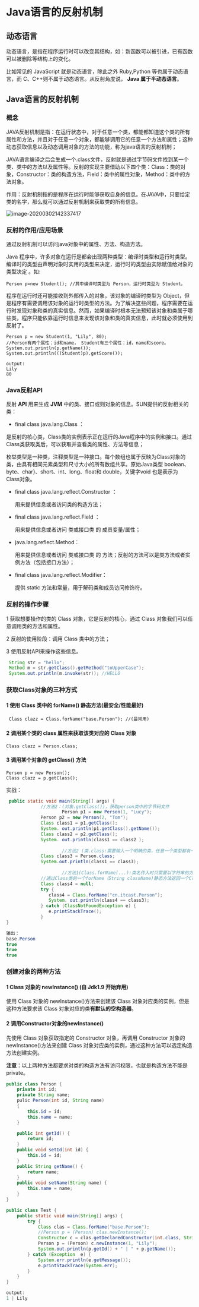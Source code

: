 # Java语言的反射机制

## 动态语言

动态语言，是指在程序运行时可以改变其结构，如：新函数可以被引进，已有函数可以被删除等结构上的变化。

比如常见的 JavaScript 就是动态语言，除此之外 Ruby,Python 等也属于动态语言，而 C、C++则不属于动态语言。从反射角度说， **Java 属于半动态语言**。



## Java语言的反射机制

### 概念

JAVA反射机制是指：在运行状态中，对于任意一个类，都能都知道这个类的所有属性和方法，并且对于任意一个对象，都能够调用它的任意一个方法和属性；这种动态获取信息以及动态调用对象的方法的功能，称为java语言的反射机制；

JAVA语言编译之后会生成一个.class文件，反射就是通过字节码文件找到某一个类、类中的方法以及属性等。反射的实现主要借助以下四个类：Class：类的对象，Constructor：类的构造方法，Field：类中的属性对象，Method：类中的方法对象。 

作用：反射机制指的是程序在运行时能够获取自身的信息。在JAVA中，只要给定类的名字，那么就可以通过反射机制来获取类的所有信息。

![image-20200302142337417](images/java_reflection.png)



### 反射的作用/应用场景

通过反射机制可以访问java对象中的属性、方法、构造方法。

 Java 程序中，许多对象在运行是都会出现两种类型：编译时类型和运行时类型。 编译时的类型由声明对象时实用的类型来决定，运行时的类型由实际赋值给对象的类型决定 。如:

```
Person p=new Student(); //其中编译时类型为 Person，运行时类型为 Student。
```

程序在运行时还可能接收到外部传入的对象，该对象的编译时类型为 Object，但是程序有需要调用该对象的运行时类型的方法。为了解决这些问题，程序需要在运行时发现对象和类的真实信息。然而，如果编译时根本无法预知该对象和类属于哪些类，程序只能依靠运行时信息来发现该对象和类的真实信息，此时就必须使用到反射了。

```
Person p = new Student(1, "Lily", 80);
//Person有两个属性：id和name， Student有三个属性：id，name和score。
System.out.println(p.getName());
System.out.println(((Student)p).getScore());

output:
Lily
80
```



### Java反射API

反射 **API** 用来生成 **JVM** 中的类、接口或则对象的信息。SUN提供的反射相关的类：

- final class  java.lang.Class<T> ：

​       是反射的核心类，Class类的实例表示正在运行的Java程序中的实例和接口。通过Class类获取类后，可以获取并查看类的属性、方法等信息；

枚举类型是一种类，注释类型是一种接口。每个数组也属于反映为Class对象的类，由具有相同元素类型和尺寸大小的所有数组共享。原始Java类型  boolean、byte、char}、short、int、long、float和 double，关键字void 也是表示为 Class对象。

- final class java.lang.reflect.Constructor<T> ：

  用来提供信息或者访问类的构造方法；

- final class java.lang.reflect.Field ：

  用来提供信息或者访问 类或接口类 的 成员变量/属性；

- java.lang.reflect.Method：

  用来提供信息或者访问 类或接口类 的 方法；反射的方法可以是类方法或者实例方法（包括接口方法）；

- final class java.lang.reflect.Modifier：

  提供 static 方法和常量，用于解码类和成员访问修饰符。

  

### 反射的操作步骤

1 获取想要操作的类的 Class 对象，它是反射的核心，通过 Class 对象我们可以任意调用类的方法和属性。

2 反射的使用阶段：调用 Class 类中的方法；

3 使用反射API来操作这些信息。

```java
 String str = "hello";
 Method m = str.getClass().getMethod("toUpperCase");
 System.out.println(m.invoke(str)); //HELLO
```



### 获取Class对象的三种方式

#### 1 使用 Class 类中的 forName() 静态方法(最安全/性能最好)

```
 Class clazz = Class.forName("base.Person"); //(最常用)
```

#### 2 调用某个类的 class 属性来获取该类对应的 Class 对象

```
Class clazz = Person.class;
```

#### 3 调用某个对象的 getClass() 方法

```
Person p = new Person();
Class clazz = p.getClass();
```

实战：

```java
 public static void main(String[] args) {
             //方法2：(对象.getClass())，获取person类中的字节码文件
   					 Person p1 = new Person(1, "Lucy");
             Person p2 = new Person(2, "Tom");
             Class class1 = p1.getClass();
             System. out.println(p1.getClass().getName());
             Class class2 = p2.getClass();
             System. out.println(class1 == class2 );    
   
   					 //方法2 (类.class:需要输入一个明确的类，任意一个类型都有一个静态的class属性)
             Class class3 = Person.class;
             System.out.println(class1 == class3);
   
   					 //方法1(Class.forName(...):类名传入时只需要以字符串的方式传入即可)
             //通过Class类的一个forName（String className)静态方法返回一个Class对象，className必须是全路径名称；
             Class class4 = null;
             try {
                class4 = Class.forName("cn.itcast.Person");
                System. out.println(class4 == class3);
             } catch (ClassNotFoundException e) {
                e.printStackTrace();
             }
}

输出：
base.Person
true
true
true
```



### 创建对象的两种方法

#### 1 Class 对象的 newInstance() (自 Jdk1.9 开始弃用)

使用 Class 对象的 newInstance()方法来创建该 Class 对象对应类的实例，但是这种方法要求该 Class 对象对应的类**有默认的空构造器**。

#### 2 调用Constructor对象的newInstance()

先使用 Class 对象获取指定的 Constructor 对象，再调用 Constructor 对象的 newInstance()方法来创建 Class 对象对应类的实例，通过这种方法可以选定构造方法创建实例。

**注意**：以上两种方法都要求对类的构造方法有访问权限，也就是构造方法不能是 private。

```java
public class Person {
	private int id;
	private String name;
	pulic Person(int id, String name)
	{
		this.id = id;
		this.name = name;
	}

	public int getId() {
		return id;
	}
	public void setId(int id) {
		this.id = id;
	}
	public String getName() {
		return name;
	}
	public void setName(String name) {
		this.name = name;
	}
}

public class Test {
	public static void main(String[] args) {
		try {
			Class clas = Class.forName("base.Person");
			//Person p = (Person) clas.newInstance();
			Constructor c = clas.getDeclaredConstructor(int.class, String.class);
			Person p = (Person) c.newInstance(1, "Lily");			
			System.out.println(p.getId() + " | " + p.getName());
		} catch (Exception  e) {
			System.err.println(e.getMessage());
			e.printStackTrace(System.err);
		} 	
	}
}

output:
1 | Lily
```





